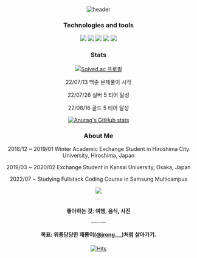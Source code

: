 <div align="center">

![header](https://capsule-render.vercel.app/api?type=transparent&color=000000&height=300&section=header&reversal=true&text=knuksg&fontColor=000000&fontSize=150&desc=Hello%20world!&descAlign=32&descAlignY=31)

### Technologies and tools
<img src="https://img.shields.io/badge/Python-3776AB?style=flat-square&logo=Python&logoColor=white"/>

<img src="https://img.shields.io/badge/SQLite-003B57?style=flat-square&logo=SQLite&logoColor=white"/>

<img src="https://img.shields.io/badge/Git-F05032?style=flat-square&logo=Git&logoColor=white"/>

<img src="https://img.shields.io/badge/GitHub-181717?style=flat-square&logo=GitHub&logoColor=white"/>

<img src="https://img.shields.io/badge/Visual Studio Code-007ACC?style=flat-square&logo=Visual Studio Code&logoColor=white"/>

### Stats

[![Solved.ac
프로필](http://mazassumnida.wtf/api/v2/generate_badge?boj=knuksg/)](https://solved.ac/knuksg/)

22/07/13 백준 문제풀이 시작

22/07/26 실버 5 티어 달성

22/08/16 골드 5 티어 달성

[![Anurag's GitHub stats](https://github-readme-stats.vercel.app/api?username=knuksg)](https://github.com/anuraghazra/github-readme-stats)

### About Me

2018/12 ~ 2019/01 Winter Academic Exchange Student in Hiroshima City University, Hiroshima, Japan

2019/03 ~ 2020/02 Exchange Student in Kansai University,  Osaka,  Japan

2022/07 ~ 				Studying Fullstack Coding Course in Samsung Multicampus

<a href="https://www.instagram.com/950l2l/"><img src="https://img.shields.io/badge/Instagram-E4405F?style=for-the-badge&logo=Instagram&logoColor=white"/></a>

<img src="README.assets/IMG_1E4F5532E4AF-1-0036724.jpeg" alt="IMG_1E4F5532E4AF-1" style="zoom:10%;" />

#### 좋아하는 것: 여행, 음식, 사진

<img src="README.assets/ezgif.com-gif-maker.gif" alt="ezgif.com-gif-maker" style="zoom: 25%;" />

#### 목표: 위풍당당한 재롱이([@jrong.__](https://www.instagram.com/jrong.__/))처럼 살아가기.

[![Hits](https://hits.seeyoufarm.com/api/count/incr/badge.svg?url=https%3A%2F%2Fgithub.com%2Fknuksg%2Fhit-counter&count_bg=%2399B5FF&title_bg=%23555555&icon=python.svg&icon_color=%23FFFFFF&title=hits&edge_flat=false)](https://hits.seeyoufarm.com)

</div>